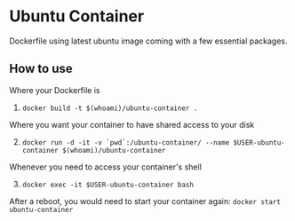 # Ubuntu Container

Dockerfile using latest ubuntu image coming with a few essential packages.

## How to use
Where your Dockerfile is

1. `docker build -t $(whoami)/ubuntu-container .`

Where you want your container to have shared access to your disk

2. ```docker run -d -it -v `pwd`:/ubuntu-container/ --name $USER-ubuntu-container $(whoami)/ubuntu-container```

Whenever you need to access your container's shell

3. `docker exec -it $USER-ubuntu-container bash`

After a reboot, you would need to start your container again:
`docker start ubuntu-container`


